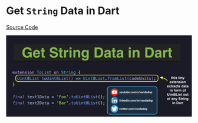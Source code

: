 # Get `String` Data in Dart

[Source Code](get-string-data-in-dart.dart)

![](get-string-data-in-dart.jpg)
